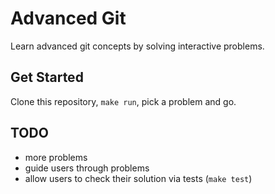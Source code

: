 # Advanced Git

Learn advanced git concepts by solving interactive problems.

## Get Started

Clone this repository, `make run`, pick a problem and go.

## TODO

- more problems
- guide users through problems
- allow users to check their solution via tests (`make test`)
